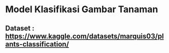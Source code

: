 # Model Klasifikasi Gambar Tanaman
## Dataset : https://www.kaggle.com/datasets/marquis03/plants-classification/
